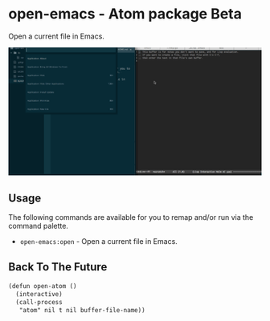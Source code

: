# open-emacs - Atom package Beta
Open a current file in Emacs.

![](https://raw.githubusercontent.com/yoshiori/open-emacs/master/open-emacs.gif)

## Usage
The following commands are available for you to remap and/or run via the command palette.

* `open-emacs:open` - Open a current file in Emacs.

## Back To The Future

```list
(defun open-atom ()
  (interactive)
  (call-process
   "atom" nil t nil buffer-file-name))
```
